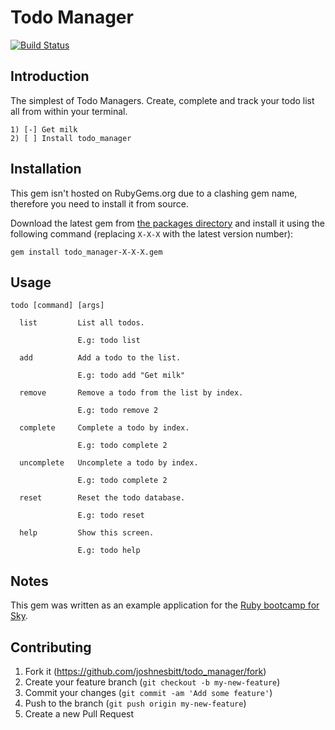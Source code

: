 # Todo Manager

[![Build Status](https://travis-ci.org/joshnesbitt/todo_manager.svg)](https://travis-ci.org/joshnesbitt/todo_manager)


## Introduction

The simplest of Todo Managers. Create, complete and track your todo list all from within your terminal.

```
1) [-] Get milk
2) [ ] Install todo_manager
```


## Installation

This gem isn't hosted on RubyGems.org due to a clashing gem name, therefore you need to install it from source.

Download the latest gem from [the packages directory](pkg) and install it using the following command (replacing `X-X-X` with the latest version number):

```
gem install todo_manager-X-X-X.gem
```


## Usage

```
todo [command] [args]

  list         List all todos.

               E.g: todo list

  add          Add a todo to the list.

               E.g: todo add "Get milk"

  remove       Remove a todo from the list by index.

               E.g: todo remove 2

  complete     Complete a todo by index.

               E.g: todo complete 2

  uncomplete   Uncomplete a todo by index.

               E.g: todo complete 2

  reset        Reset the todo database.

               E.g: todo reset

  help         Show this screen.

               E.g: todo help

```


## Notes

This gem was written as an example application for the [Ruby bootcamp for Sky](https://github.com/joshnesbitt/ruby-bootcamp).


## Contributing

1. Fork it (https://github.com/joshnesbitt/todo_manager/fork)
2. Create your feature branch (`git checkout -b my-new-feature`)
3. Commit your changes (`git commit -am 'Add some feature'`)
4. Push to the branch (`git push origin my-new-feature`)
5. Create a new Pull Request
